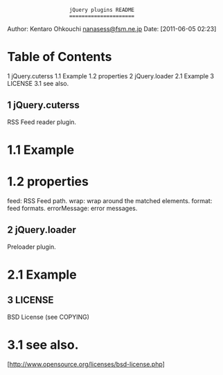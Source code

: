                         jQuery plugins README
                        =====================

Author: Kentaro Ohkouchi <nanasess@fsm.ne.jp>
Date: [2011-06-05 02:23]


Table of Contents
=================
1 jQuery.cuterss 
    1.1 Example 
    1.2 properties 
2 jQuery.loader 
    2.1 Example 
3 LICENSE 
    3.1 see also. 


1 jQuery.cuterss 
-----------------

RSS Feed reader plugin.

1.1 Example 
============


  <script type="text/javascript">//<![CDATA[
      $(function() {
        $('dl#whats_new').cuterss({
            feed:'/wp/?feed=rss2&cat=3'
        });
      });
  //]]>
  </script>

1.2 properties 
===============

 feed: RSS Feed path.
 wrap: wrap around the matched elements.
 format: feed formats.
 errorMessage: error messages.

2 jQuery.loader 
----------------

Preloader plugin.

2.1 Example 
============


  <script type="text/javascript">//<![CDATA[
      $(function() {
          $('form').loader({
              'loadingImg':'/js/jquery.loader/loading.gif'
          });
      });
  //]]>
  </script>

3 LICENSE 
----------

BSD License (see COPYING)

3.1 see also. 
==============
[http://www.opensource.org/licenses/bsd-license.php]



